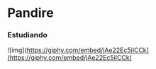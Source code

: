 # Pandire
### Estudiando
![img](https://giphy.com/embed/jAe22Ec5iICCk](https://giphy.com/embed/jAe22Ec5iICCk)
